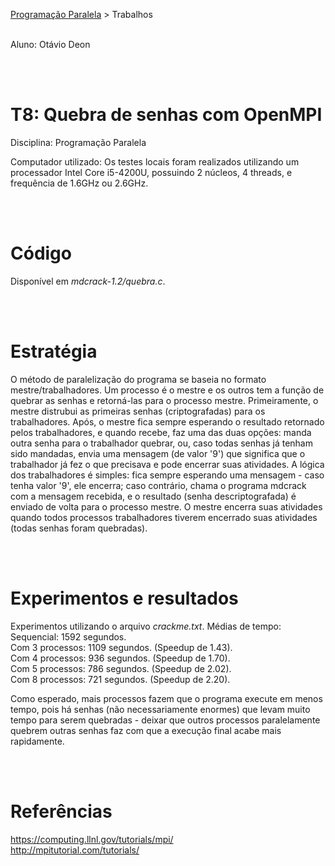[Programação Paralela](https://github.com/otaviodeon/elc139-2017a) > Trabalhos

<br>
Aluno: Otávio Deon

<br><br>
# T8: Quebra de senhas com OpenMPI
Disciplina: Programação Paralela <br>

Computador utilizado:  Os testes locais foram realizados utilizando um processador Intel Core i5-4200U, possuindo 2 núcleos, 4 threads, e frequência de 1.6GHz ou 2.6GHz.

<br><br>
# Código
Disponível em *mdcrack-1.2/quebra.c*.

<br><br>
# Estratégia
O método de paralelização do programa se baseia no formato mestre/trabalhadores. Um processo é o mestre e os outros tem a função de quebrar as senhas e retorná-las para o processo mestre. 
Primeiramente, o mestre distrubui as primeiras senhas (criptografadas) para os trabalhadores. Após, o mestre fica sempre esperando o resultado retornado pelos trabalhadores, e quando recebe, faz uma das duas opções: manda outra senha para o trabalhador quebrar, ou, caso todas senhas já tenham sido mandadas, envia uma mensagem (de valor '9') que significa que o trabalhador já fez o que precisava e pode encerrar suas atividades. A lógica dos trabalhadores é simples: fica sempre esperando uma mensagem - caso tenha valor '9', ele encerra; caso contrário, chama o programa mdcrack com a mensagem recebida, e o resultado (senha descriptografada) é enviado de volta para o processo mestre. O mestre encerra suas atividades quando todos processos trabalhadores tiverem encerrado suas atividades (todas senhas foram quebradas). 

<br><br>
# Experimentos e resultados
Experimentos utilizando o arquivo *crackme.txt*. 
Médias de tempo: <br>
Sequencial: 1592 segundos. <br>
Com 3 processos: 1109 segundos. (Speedup de 1.43). <br>
Com 4 processos: 936 segundos. (Speedup de 1.70). <br>
Com 5 processos: 786 segundos. (Speedup de 2.02). <br>
Com 8 processos: 721 segundos. (Speedup de 2.20). <br>

Como esperado, mais processos fazem que o programa execute em menos tempo, pois há senhas (não necessariamente enormes) que levam muito tempo
para serem quebradas - deixar que outros processos paralelamente quebrem outras senhas faz com que a execução final acabe mais rapidamente.


<br><br>
# Referências
https://computing.llnl.gov/tutorials/mpi/ <br>
http://mpitutorial.com/tutorials/ 
